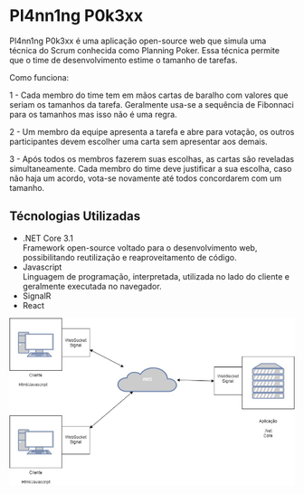 # Pl4nn1ng P0k3xx

Pl4nn1ng P0k3xx é uma aplicação open-source web que simula uma técnica do Scrum conhecida como Planning Poker. Essa técnica permite que o time de desenvolvimento estime o tamanho de tarefas.

Como funciona:

  1 - Cada membro do time tem em mãos cartas de baralho com valores que seriam os tamanhos da tarefa. Geralmente usa-se a sequência de Fibonnaci para os tamanhos mas isso não é uma regra. 
  
  2 - Um membro da equipe apresenta a tarefa e abre para votação, os outros participantes devem escolher uma carta sem apresentar aos demais.
  
  3 - Após todos os membros fazerem suas escolhas, as cartas são reveladas simultaneamente. Cada membro do time deve justificar a sua escolha, caso não haja um acordo, vota-se novamente até todos concordarem com um tamanho.

## Técnologias Utilizadas
- .NET Core 3.1  
    Framework open-source voltado para o desenvolvimento web, possibilitando reutilização e reaproveitamento de código.
- Javascript  
    Linguagem de programação, interpretada, utilizada no lado do cliente e geralmente executada no navegador.
- SignalR
- React


![alt text](https://github.com/HenriqueRicardoFigueira/Pl4nn1ng-P0k3xx/blob/main/Arquitetura_Pl4nn1ng.jpg?raw=true)
